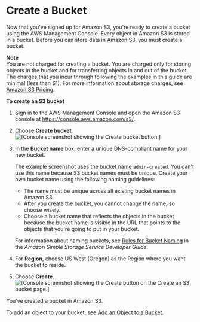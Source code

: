 # Create a Bucket<a name="CreatingABucket"></a>

Now that you've signed up for Amazon S3, you're ready to create a bucket using the AWS Management Console\. Every object in Amazon S3 is stored in a bucket\. Before you can store data in Amazon S3, you must create a bucket\. 

**Note**  
You are not charged for creating a bucket\. You are charged only for storing objects in the bucket and for transferring objects in and out of the bucket\. The charges that you incur through following the examples in this guide are minimal \(less than $1\)\. For more information about storage charges, see [Amazon S3 Pricing](https://aws.amazon.com/s3/pricing/)\.

**To create an S3 bucket**

1. Sign in to the AWS Management Console and open the Amazon S3 console at [https://console\.aws\.amazon\.com/s3/](https://console.aws.amazon.com/s3/)\.

1. Choose **Create bucket**\.  
![\[Console screenshot showing the Create bucket button.\]](http://docs.aws.amazon.com/AmazonS3/latest/gsg/images/create-bucket.png)

1. In the **Bucket name** box, enter a unique DNS\-compliant name for your new bucket\. 

   The example screenshot uses the bucket name `admin-created`\. You can't use this name because S3 bucket names must be unique\. Create your own bucket name using the following naming guidelines: 
   + The name must be unique across all existing bucket names in Amazon S3\. 
   + After you create the bucket, you cannot change the name, so choose wisely\. 
   + Choose a bucket name that reflects the objects in the bucket because the bucket name is visible in the URL that points to the objects that you're going to put in your bucket\.

   For information about naming buckets, see [ Rules for Bucket Naming](https://docs.aws.amazon.com/AmazonS3/latest/dev//BucketRestrictions.html#bucketnamingrules) in the *Amazon Simple Storage Service Developer Guide*\. 

1. For **Region**, choose US West \(Oregon\) as the Region where you want the bucket to reside\.  

1. Choose **Create**\.  
![\[Console screenshot showing the Create button on the Create an S3 bucket page.\]](http://docs.aws.amazon.com/AmazonS3/latest/gsg/images/gsg-create-bucket-name-region.png)

You've created a bucket in Amazon S3\. 

To add an object to your bucket, see [Add an Object to a Bucket](PuttingAnObjectInABucket.md)\.